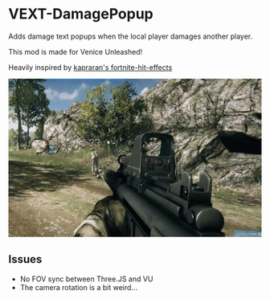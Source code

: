 # VEXT-DamagePopup

Adds damage text popups when the local player damages another player.

This mod is made for Venice Unleashed!

Heavily inspired by [kapraran's fortnite-hit-effects](https://github.com/kapraran/vu-mods/tree/master/fortnite-hit-effects)

![screenshot](assets/example.png)

## Issues
- No FOV sync between Three.JS and VU
- The camera rotation is a bit weird...
